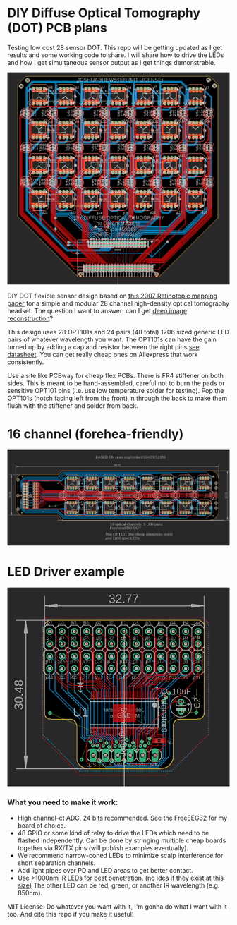 # DIY Diffuse Optical Tomography (DOT) PCB plans

Testing low cost 28 sensor DOT. This repo will be getting updated as I get results and some working code to share. I will share how to drive the LEDs and how I get simultaneous sensor output as I get things demonstrable.

![DIYDOT](DIY__DOT.PNG)

DIY DOT flexible sensor design based on [this 2007 Retinotopic mapping paper](https://www.pnas.org/content/104/29/12169) for a simple and modular 28 channel high-density optical tomography headset. The question I want to answer: can I get [deep image reconstruction](https://journals.plos.org/ploscompbiol/article?id=10.1371/journal.pcbi.1006633)?

This design uses 28 OPT101s and 24 pairs (48 total) 1206 sized generic LED pairs of whatever wavelength you want. The OPT101s can have the gain turned up by adding a cap and resistor between the right pins [see datasheet](https://www.ti.com/lit/ds/symlink/opt101.pdf?HQS=TI-null-null-alldatasheets-df-pf-SEP-wwe). You can get really cheap ones on Aliexpress that work consistently.

Use a site like PCBway for cheap flex PCBs. There is FR4 stiffener on both sides. This is meant to be hand-assembled, careful not to burn the pads or sensitive OPT101 pins (i.e. use low temperature solder for testing). Pop the OPT101s (notch facing left from the front) in through the back to make them flush with the stiffener and solder from back.  

# 16 channel (forehea-friendly)

![DIY16DOT](16Ch.PNG)

# LED Driver example

![leddriver](LED_driver.PNG)

### What you need to make it work:
* High channel-ct ADC, 24 bits recommended. See the [FreeEEG32](https://github.com/neuroidss/FreeEEG32-beta) for my board of choice.
* 48 GPIO or some kind of relay to drive the LEDs which need to be flashed independently. Can be done by stringing multiple cheap boards together via RX/TX pins (will publish examples eventually). 
* We recommend narrow-coned LEDs to minimize scalp interference for short separation channels.
* Add light pipes over PD and LED areas to get better contact.
* [Use >1000nm IR LEDs for best penetration. (no idea if they exist at this size)](https://www.spiedigitallibrary.org/journals/journal-of-biomedical-optics/volume-25/issue-09/097003/Diffuse-correlation-spectroscopy-measurements-of-blood-flow-using-1064nm-light/10.1117/1.JBO.25.9.097003.full?fbclid=IwAR02-l_q-xCykuuqUjc_RWJfQE7ESOEIRK0G9mqZSWaGiFhfwu1QNV42vjQ&SSO=1) The other LED can be red, green, or another IR wavelength (e.g. 850nm).


MIT License: Do whatever you want with it, I'm gonna do what I want with it too. And cite this repo if you make it useful!
